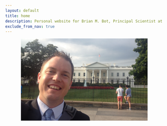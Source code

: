```yaml
---
layout: default
title: home
description: Personal website for Brian M. Bot, Principal Scientist at Sage Bionetworks in Seattle, WA
exclude_from_nav: true
---
```


<img src="/images/whitehouse.jpg" alt="Brian at the White House" style="width:80%;display:block;margin-left:auto;margin-right:auto">
